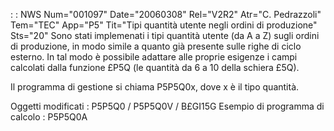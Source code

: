  :  : NWS Num="001097" Date="20060308" Rel="V2R2" Atr="C. Pedrazzoli" Tem="TEC" App="P5" Tit="Tipi quantità utente negli ordini di produzione" Sts="20"
Sono stati implemenati i tipi quantità utente (da A a Z) sugli ordini di produzione, in modo simile
a quanto già presente sulle righe di ciclo esterno.
In tal modo è possibile adattare alle proprie esigenze i campi calcolati dalla funzione £P5Q (le quantità da 6 a 10 della schiera £5Q).

Il programma di gestione si chiama P5P5Q0x, dove x è il tipo quantità.

Oggetti modificati :   P5P5Q0 / P5P5Q0V / B£GI15G
Esempio di programma di calcolo :  P5P5Q0A

